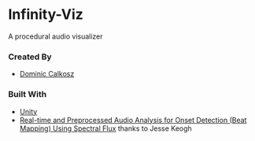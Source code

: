 # Infinity-Viz

A procedural audio visualizer


### Created By
* [Dominic Calkosz](https://dominic-calkosz.com/)

### Built With
* [Unity](https://unity.com/)
* [Real-time and Preprocessed Audio Analysis for Onset Detection (Beat Mapping) Using Spectral Flux](https://github.com/jesse-scam/algorithmic-beat-mapping-unity) thanks to Jesse Keogh
